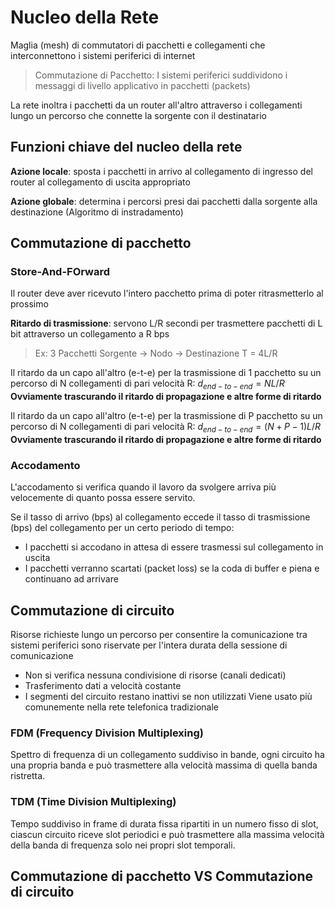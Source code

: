 # Nucleo della Rete

Maglia (mesh) di commutatori di pacchetti e collegamenti che interconnettono i sistemi periferici di internet 

> Commutazione di Pacchetto: I sistemi periferici suddividono i messaggi di livello applicativo in pacchetti (packets)

La rete inoltra i pacchetti da un router all'altro attraverso i collegamenti lungo un percorso che connette la sorgente con il destinatario

## Funzioni chiave del nucleo della rete

**Azione locale**: sposta i pacchetti in arrivo al collegamento di ingresso del router al collegamento di uscita appropriato

**Azione globale**: determina i percorsi presi dai pacchetti dalla sorgente alla destinazione (Algoritmo di instradamento)

## Commutazione di pacchetto 
### Store-And-FOrward

Il router deve aver ricevuto l'intero pacchetto prima di poter ritrasmetterlo al prossimo

**Ritardo di trasmissione**: servono L/R secondi per trasmettere pacchetti di L bit attraverso un collegamento a R bps

>Ex: 
>3 Pacchetti 
  Sorgente -> Nodo -> Destinazione
  T = 4L/R 

Il ritardo da un capo all'altro (e-t-e) per la trasmissione di 1 pacchetto su un percorso di N collegamenti di pari velocità R: $d_{end-to-end} = NL/R$
**Ovviamente trascurando il ritardo di propagazione e altre forme di ritardo**

Il ritardo da un capo all'altro (e-t-e) per la trasmissione di P pacchetto su un percorso di N collegamenti di pari velocità R: $d_{end-to-end} = (N + P - 1)L/R$
**Ovviamente trascurando il ritardo di propagazione e altre forme di ritardo**

### Accodamento

L'accodamento si verifica quando il lavoro da svolgere arriva più velocemente di quanto possa essere servito.

Se il tasso di arrivo (bps) al collegamento eccede il tasso di trasmissione (bps) del collegamento per un certo periodo di tempo:

- I pacchetti si accodano in attesa di essere trasmessi sul collegamento in uscita
- I pacchetti verranno scartati (packet loss) se la coda di buffer e piena e continuano ad arrivare

## Commutazione di circuito

Risorse richieste lungo un percorso per consentire la comunicazione tra sistemi periferici sono riservate per l'intera durata della sessione di comunicazione

- Non si verifica nessuna condivisione di risorse (canali dedicati)
- Trasferimento dati a velocità costante 
- I segmenti del circuito restano inattivi se non utilizzati
Viene usato più comunemente nella rete telefonica tradizionale

### FDM (Frequency Division Multiplexing)

Spettro di frequenza di un collegamento suddiviso in bande, ogni circuito ha una propria banda e può trasmettere alla velocità massima di quella banda ristretta.

### TDM (Time Division Multiplexing)

Tempo suddiviso in frame di durata fissa ripartiti in un numero fisso di slot, ciascun circuito riceve slot periodici e può trasmettere alla massima velocità della banda di frequenza solo nei propri slot temporali.

## Commutazione di pacchetto VS Commutazione di circuito 


